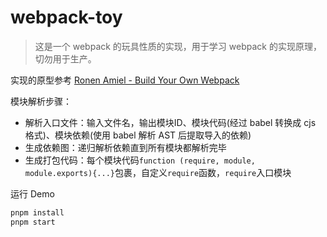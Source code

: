 # webpack-toy

> 这是一个 webpack 的玩具性质的实现，用于学习 webpack 的实现原理，切勿用于生产。

实现的原型参考 [Ronen Amiel - Build Your Own Webpack](https://www.youtube.com/watch?v=Gc9-7PBqOC8)

模块解析步骤：
- 解析入口文件：输入文件名，输出模块ID、模块代码(经过 babel 转换成 cjs 格式)、模块依赖(使用 babel 解析 AST 后提取导入的依赖)
- 生成依赖图：递归解析依赖直到所有模块都解析完毕
- 生成打包代码：每个模块代码`function (require, module, module.exports){...}`包裹，自定义`require`函数，`require`入口模块

运行 Demo

```bash
pnpm install
pnpm start
```